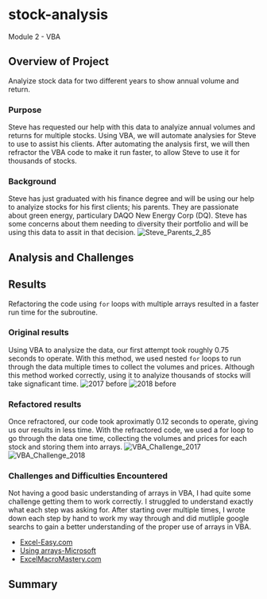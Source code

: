

# stock-analysis
Module 2 - VBA
## Overview of Project
Analyize stock data for two different years to show annual volume and return.
### Purpose
Steve has requested our help with this data to analyize annual volumes and returns for multiple stocks.  Using VBA, we will automate analysies for Steve to use to assist his clients.  After automating the analysis first, we will then refractor the VBA code to make it run faster, to allow Steve to use it for thousands of stocks.
### Background
Steve has just graduated with his finance degree and will be using our help to analyize stocks for his first clients; his parents.  They are passionate about green energy, particulary DAQO New Energy Corp (DQ).  Steve has some concerns about them needing to diversity their portfolio and will be using this data to assit in that decision.
![Steve_Parents_2_85](https://user-images.githubusercontent.com/74840026/124373378-c07a6400-dc46-11eb-9512-1293b1dfc6a1.png)

## Analysis and Challenges
## Results
Refactoring the code using `for` loops with multiple arrays resulted in a faster run time for the subroutine.
### Original results
Using VBA to analysize the data, our first attempt took roughly 0.75 seconds to operate.  With this method, we used nested `for` loops to run through the data multiple times to collect the volumes and prices.  Although this method worked correctly, using it to analyize thousands of stocks will take signaficant time.
![2017 before](https://user-images.githubusercontent.com/74840026/124373481-68902d00-dc47-11eb-96ef-c8ed4d28a43a.PNG)
![2018 before](https://user-images.githubusercontent.com/74840026/124373482-6af28700-dc47-11eb-9bcd-59be0bc733ae.PNG)

### Refactored results
Once refractored, our code took aproximatly 0.12 seconds to operate, giving us our results in less time.  With the refractored code, we used a for loop to go through the data one time, collecting the volumes and prices for each stock and storing them into arrays.
![VBA_Challenge_2017](https://user-images.githubusercontent.com/74840026/124373500-91182700-dc47-11eb-8c88-d9407de0fcb2.PNG)
![VBA_Challenge_2018](https://user-images.githubusercontent.com/74840026/124373501-92e1ea80-dc47-11eb-840a-aabc6d050023.PNG)

### Challenges and Difficulties Encountered
Not having a good basic understanding of arrays in VBA, I had quite some challenge getting them to work correctly.  I struggled to understand exactly what each step was asking for.  After starting over multiple times, I wrote down each step by hand to work my way through and did mutliple google searchs to gain a better understanding of the proper use of arrays in VBA.

- [Excel-Easy.com](https://www.excel-easy.com/vba/array.html)
- [Using arrays-Microsoft](https://docs.microsoft.com/en-us/office/vba/language/concepts/getting-started/using-arrays)
- [ExcelMacroMastery.com](https://excelmacromastery.com/excel-vba-array/)

## Summary
